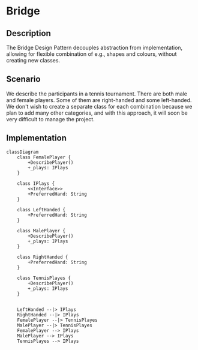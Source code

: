 ﻿# Bridge

## Description

The Bridge Design Pattern decouples abstraction from 
implementation, allowing for flexible combination of 
e.g., shapes and colours, without creating new classes.

## Scenario

We describe the participants in a tennis tournament.
There are both male and female players. Some of them are
right-handed and some left-handed. We don't wish to
create a separate class for each combination because
we plan to add many other categories, and with this 
approach, it will soon be very difficult to manage the
project.

## Implementation

```mermaid
classDiagram
    class FemalePlayer {
        +DescribePlayer()
        +_plays: IPlays
    }

    class IPlays {
        <<Interface>>
        +PreferredHand: String
    }

    class LeftHanded {
        +PreferredHand: String
    }

    class MalePlayer {
        +DescribePlayer()
        +_plays: IPlays
    }

    class RightHanded {
        +PreferredHand: String
    }

    class TennisPlayes {
        +DescribePlayer()
        +_plays: IPlays
    }


    LeftHanded --|> IPlays
    RightHanded --|> IPlays
    FemalePlayer --|> TennisPlayes
    MalePlayer --|> TennisPlayes
    FemalePlayer --> IPlays
    MalePlayer --> IPlays
    TennisPlayes --> IPlays

```
